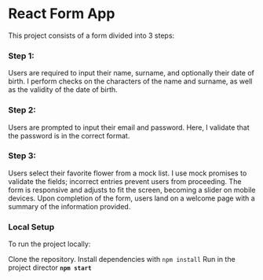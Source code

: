 # React Form App
This project consists of a form divided into 3 steps:

### Step 1:
Users are required to input their name, surname, and optionally their date of birth. I perform checks on the characters of the name and surname, as well as the validity of the date of birth.

### Step 2: 
Users are prompted to input their email and password. Here, I validate that the password is in the correct format.

### Step 3: 
Users select their favorite flower from a mock list.
I use mock promises to validate the fields; incorrect entries prevent users from proceeding. The form is responsive and adjusts to fit the screen, becoming a slider on mobile devices. Upon completion of the form, users land on a welcome page with a summary of the information provided.

### Local Setup
To run the project locally:

Clone the repository.
Install dependencies with </b> `npm install`</b>
Run in the project director <b> `npm start` </b> 
